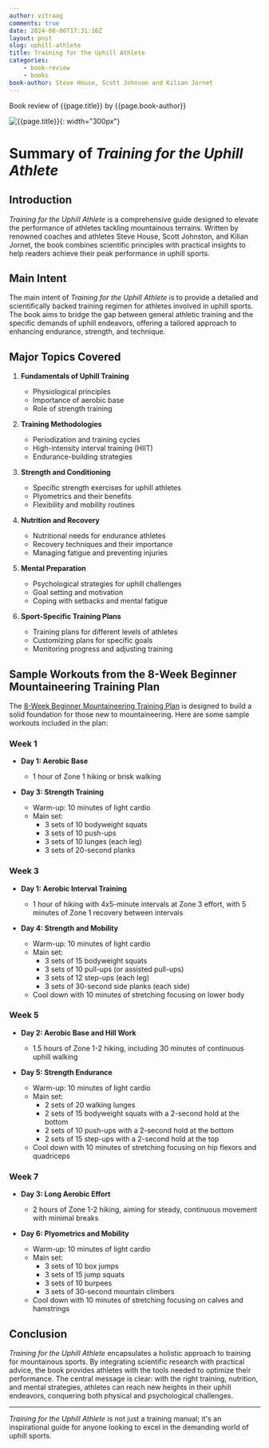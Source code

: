 ```yaml
---
author: vitraag
comments: true
date: 2024-08-06T17:31:16Z
layout: post
slug: uphill-athlete 
title: Training for the Uphill Athlete
categories:
    - book-review
    - books
book-author: Steve House, Scott Johnson and Kilian Jornet
---
```

Book review of {{page.title}} by {{page.book-author}}

![{{page.title}}]({{site.url}}{{site.baseurl}}/assets/images/books/{{page.slug}}.jpg){: width="300px"}

# Summary of *Training for the Uphill Athlete*

## Introduction
*Training for the Uphill Athlete* is a comprehensive guide designed to elevate the performance of athletes tackling mountainous terrains. Written by renowned coaches and athletes Steve House, Scott Johnston, and Kilian Jornet, the book combines scientific principles with practical insights to help readers achieve their peak performance in uphill sports.

## Main Intent
The main intent of *Training for the Uphill Athlete* is to provide a detailed and scientifically backed training regimen for athletes involved in uphill sports. The book aims to bridge the gap between general athletic training and the specific demands of uphill endeavors, offering a tailored approach to enhancing endurance, strength, and technique.

## Major Topics Covered
1. **Fundamentals of Uphill Training**
   - Physiological principles
   - Importance of aerobic base
   - Role of strength training

2. **Training Methodologies**
   - Periodization and training cycles
   - High-intensity interval training (HIIT)
   - Endurance-building strategies

3. **Strength and Conditioning**
   - Specific strength exercises for uphill athletes
   - Plyometrics and their benefits
   - Flexibility and mobility routines

4. **Nutrition and Recovery**
   - Nutritional needs for endurance athletes
   - Recovery techniques and their importance
   - Managing fatigue and preventing injuries

5. **Mental Preparation**
   - Psychological strategies for uphill challenges
   - Goal setting and motivation
   - Coping with setbacks and mental fatigue

6. **Sport-Specific Training Plans**
   - Training plans for different levels of athletes
   - Customizing plans for specific goals
   - Monitoring progress and adjusting training

## Sample Workouts from the 8-Week Beginner Mountaineering Training Plan
The [8-Week Beginner Mountaineering Training Plan](https://uphillathlete.com/training-plans/8-week-beginner-mountaineering-training-plan-rpe/) is designed to build a solid foundation for those new to mountaineering. Here are some sample workouts included in the plan:

### Week 1
- **Day 1: Aerobic Base**
  - 1 hour of Zone 1 hiking or brisk walking

- **Day 3: Strength Training**
  - Warm-up: 10 minutes of light cardio
  - Main set: 
    - 3 sets of 10 bodyweight squats
    - 3 sets of 10 push-ups
    - 3 sets of 10 lunges (each leg)
    - 3 sets of 20-second planks

### Week 3
- **Day 1: Aerobic Interval Training**
  - 1 hour of hiking with 4x5-minute intervals at Zone 3 effort, with 5 minutes of Zone 1 recovery between intervals

- **Day 4: Strength and Mobility**
  - Warm-up: 10 minutes of light cardio
  - Main set:
    - 3 sets of 15 bodyweight squats
    - 3 sets of 10 pull-ups (or assisted pull-ups)
    - 3 sets of 12 step-ups (each leg)
    - 3 sets of 30-second side planks (each side)
  - Cool down with 10 minutes of stretching focusing on lower body

### Week 5
- **Day 2: Aerobic Base and Hill Work**
  - 1.5 hours of Zone 1-2 hiking, including 30 minutes of continuous uphill walking

- **Day 5: Strength Endurance**
  - Warm-up: 10 minutes of light cardio
  - Main set:
    - 2 sets of 20 walking lunges
    - 2 sets of 15 bodyweight squats with a 2-second hold at the bottom
    - 2 sets of 10 push-ups with a 2-second hold at the bottom
    - 2 sets of 15 step-ups with a 2-second hold at the top
  - Cool down with 10 minutes of stretching focusing on hip flexors and quadriceps

### Week 7
- **Day 3: Long Aerobic Effort**
  - 2 hours of Zone 1-2 hiking, aiming for steady, continuous movement with minimal breaks

- **Day 6: Plyometrics and Mobility**
  - Warm-up: 10 minutes of light cardio
  - Main set:
    - 3 sets of 10 box jumps
    - 3 sets of 15 jump squats
    - 3 sets of 10 burpees
    - 3 sets of 30-second mountain climbers
  - Cool down with 10 minutes of stretching focusing on calves and hamstrings

## Conclusion
*Training for the Uphill Athlete* encapsulates a holistic approach to training for mountainous sports. By integrating scientific research with practical advice, the book provides athletes with the tools needed to optimize their performance. The central message is clear: with the right training, nutrition, and mental strategies, athletes can reach new heights in their uphill endeavors, conquering both physical and psychological challenges.

---
*Training for the Uphill Athlete* is not just a training manual; it's an inspirational guide for anyone looking to excel in the demanding world of uphill sports.

